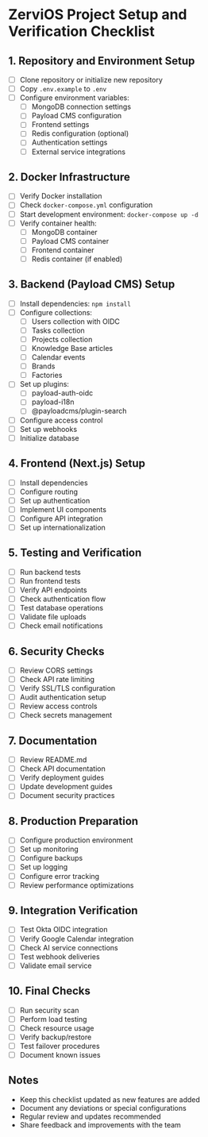 # ZerviOS Project Setup and Verification Checklist

## 1. Repository and Environment Setup
- [ ] Clone repository or initialize new repository
- [ ] Copy `.env.example` to `.env`
- [ ] Configure environment variables:
  - [ ] MongoDB connection settings
  - [ ] Payload CMS configuration
  - [ ] Frontend settings
  - [ ] Redis configuration (optional)
  - [ ] Authentication settings
  - [ ] External service integrations

## 2. Docker Infrastructure
- [ ] Verify Docker installation
- [ ] Check `docker-compose.yml` configuration
- [ ] Start development environment: `docker-compose up -d`
- [ ] Verify container health:
  - [ ] MongoDB container
  - [ ] Payload CMS container
  - [ ] Frontend container
  - [ ] Redis container (if enabled)

## 3. Backend (Payload CMS) Setup
- [ ] Install dependencies: `npm install`
- [ ] Configure collections:
  - [ ] Users collection with OIDC
  - [ ] Tasks collection
  - [ ] Projects collection
  - [ ] Knowledge Base articles
  - [ ] Calendar events
  - [ ] Brands
  - [ ] Factories
- [ ] Set up plugins:
  - [ ] payload-auth-oidc
  - [ ] payload-i18n
  - [ ] @payloadcms/plugin-search
- [ ] Configure access control
- [ ] Set up webhooks
- [ ] Initialize database

## 4. Frontend (Next.js) Setup
- [ ] Install dependencies
- [ ] Configure routing
- [ ] Set up authentication
- [ ] Implement UI components
- [ ] Configure API integration
- [ ] Set up internationalization

## 5. Testing and Verification
- [ ] Run backend tests
- [ ] Run frontend tests
- [ ] Verify API endpoints
- [ ] Check authentication flow
- [ ] Test database operations
- [ ] Validate file uploads
- [ ] Check email notifications

## 6. Security Checks
- [ ] Review CORS settings
- [ ] Check API rate limiting
- [ ] Verify SSL/TLS configuration
- [ ] Audit authentication setup
- [ ] Review access controls
- [ ] Check secrets management

## 7. Documentation
- [ ] Review README.md
- [ ] Check API documentation
- [ ] Verify deployment guides
- [ ] Update development guides
- [ ] Document security practices

## 8. Production Preparation
- [ ] Configure production environment
- [ ] Set up monitoring
- [ ] Configure backups
- [ ] Set up logging
- [ ] Configure error tracking
- [ ] Review performance optimizations

## 9. Integration Verification
- [ ] Test Okta OIDC integration
- [ ] Verify Google Calendar integration
- [ ] Check AI service connections
- [ ] Test webhook deliveries
- [ ] Validate email service

## 10. Final Checks
- [ ] Run security scan
- [ ] Perform load testing
- [ ] Check resource usage
- [ ] Verify backup/restore
- [ ] Test failover procedures
- [ ] Document known issues

## Notes
- Keep this checklist updated as new features are added
- Document any deviations or special configurations
- Regular review and updates recommended
- Share feedback and improvements with the team